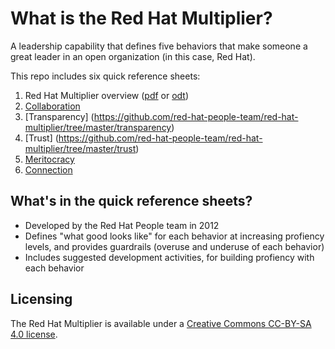 # What is the Red Hat Multiplier?
A leadership capability that defines five behaviors that make someone a great leader in an open organization (in this case, Red Hat). 

This repo includes six quick reference sheets:
 1. Red Hat Multiplier overview ([pdf](https://github.com/red-hat-people-team/red-hat-multiplier/blob/master/Red_Hat_Multiplier_overview.pdf) or [odt](https://github.com/red-hat-people-team/red-hat-multiplier/blob/master/Red_Hat_Multiplier_overview.odt))
 2. [Collaboration](https://github.com/red-hat-people-team/red-hat-multiplier/tree/master/collaboration)
 3. [Transparency] (https://github.com/red-hat-people-team/red-hat-multiplier/tree/master/transparency)
 4. [Trust] (https://github.com/red-hat-people-team/red-hat-multiplier/tree/master/trust)
 5. [Meritocracy](https://github.com/red-hat-people-team/red-hat-multiplier/tree/master/meritocracy)
 6. [Connection](https://github.com/red-hat-people-team/red-hat-multiplier/tree/master/connection)

## What's in the quick reference sheets?
 * Developed by the Red Hat People team in 2012
 * Defines "what good looks like" for each behavior at increasing profiency levels, and provides guardrails (overuse and underuse of each behavior)
 * Includes suggested development activities, for building profiency with each behavior

## Licensing
The Red Hat Multiplier is available under a [Creative Commons CC-BY-SA 4.0 license](http://creativecommons.org/licenses/by-sa/4.0/). 
